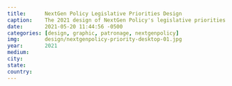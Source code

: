 ```yaml
---
title:		NextGen Policy Legislative Priorities Design
caption:  	The 2021 design of NextGen Policy's legislative priorities templates
date:   	2021-05-20 11:44:56 -0500
categories: [design, graphic, patronage, nextgenpolicy]
img:		design/nextgenpolicy-priority-desktop-01.jpg
year:		2021
medium:
city:
state:
country:
---
```

